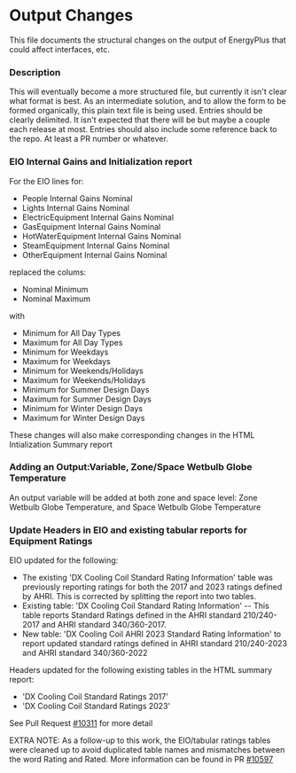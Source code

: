 Output Changes
==============

This file documents the structural changes on the output of EnergyPlus that could affect interfaces, etc.

### Description

This will eventually become a more structured file, but currently it isn't clear what format is best. As an intermediate solution, and to allow the form to be formed organically, this plain text file is being used. Entries should be clearly delimited. It isn't expected that there will be but maybe a couple each release at most. Entries should also include some reference back to the repo. At least a PR number or whatever.

### EIO Internal Gains and Initialization report

For the EIO lines for:

- People Internal Gains Nominal
- Lights Internal Gains Nominal
- ElectricEquipment Internal Gains Nominal
- GasEquipment Internal Gains Nominal
- HotWaterEquipment Internal Gains Nominal
- SteamEquipment Internal Gains Nominal
- OtherEquipment Internal Gains Nominal

replaced the colums:

- Nominal Minimum 
- Nominal Maximum

with 

- Minimum for All Day Types
- Maximum for All Day Types
- Minimum for Weekdays
- Maximum for Weekdays
- Minimum for Weekends/Holidays
- Maximum for Weekends/Holidays
- Minimum for Summer Design Days
- Maximum for Summer Design Days
- Minimum for Winter Design Days
- Maximum for Winter Design Days

These changes will also make corresponding changes in the HTML Intialization Summary report

### Adding an Output:Variable, Zone/Space Wetbulb Globe Temperature

An output variable will be added at both zone and space level: Zone Wetbulb Globe Temperature, and Space Wetbulb Globe
Temperature

### Update Headers in EIO and existing tabular reports for Equipment Ratings

EIO updated for the following:

- The existing 'DX Cooling Coil Standard Rating Information' table was previously reporting ratings for both the 2017 and 2023 ratings defined by AHRI.  This is corrected by splitting the report into two tables.
- Existing table: 'DX Cooling Coil Standard Rating Information' -- This table reports Standard Ratings defined in the AHRI standard 210/240-2017 and AHRI standard 340/360-2017.
- New table: 'DX Cooling Coil AHRI 2023 Standard Rating Information' to report updated standard ratings defined in AHRI standard 210/240-2023 and AHRI standard 340/360-2022

Headers updated for the following existing tables in the HTML summary report:

- 'DX Cooling Coil Standard Ratings 2017'
- 'DX Cooling Coil Standard Ratings 2023'

See Pull Request [#10311](https://github.com/NREL/EnergyPlus/pull/10311) for more detail

EXTRA NOTE: As a follow-up to this work, the EIO/tabular ratings tables were cleaned up to avoid duplicated table names and mismatches between the word Rating and Rated.
More information can be found in PR [#10597](https://github.com/NREL/EnergyPlus/pull/10597)
 